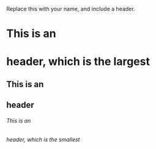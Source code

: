 Replace this with your name, and include a header.

# This is an <h1> header, which is the largest

## This is an <h2> header
  
###### This is an <h6> header, which is the smallest
